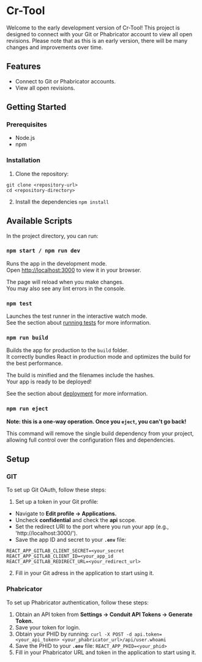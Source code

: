 # Cr-Tool

Welcome to the early development version of Cr-Tool! This project is designed to connect with your Git or Phabricator account to view all open revisions. Please note that as this is an early version, there will be many changes and improvements over time.

## Features

- Connect to Git or Phabricator accounts.
- View all open revisions.

## Getting Started

### Prerequisites

- Node.js
- npm

### Installation

1. Clone the repository:
``` 
git clone <repository-url>
cd <repository-directory> 
```
2. Install the dependencies
``` npm install ``` 
## Available Scripts

In the project directory, you can run:

### `npm start / npm run dev`

Runs the app in the development mode.\
Open [http://localhost:3000](http://localhost:3000) to view it in your browser.

The page will reload when you make changes.\
You may also see any lint errors in the console.

### `npm test`

Launches the test runner in the interactive watch mode.\
See the section about [running tests](https://facebook.github.io/create-react-app/docs/running-tests) for more information.

### `npm run build`

Builds the app for production to the `build` folder.\
It correctly bundles React in production mode and optimizes the build for the best performance.

The build is minified and the filenames include the hashes.\
Your app is ready to be deployed!

See the section about [deployment](https://facebook.github.io/create-react-app/docs/deployment) for more information.

### `npm run eject`

**Note: this is a one-way operation. Once you `eject`, you can't go back!**

This command will remove the single build dependency from your project, allowing full control over the configuration files and dependencies.

## Setup
### GIT
To set up Git OAuth, follow these steps:
1. Set up a token in your Git profile:
- Navigate to **Edit profile -> Applications.**
- Uncheck **confidential** and check the **api** scope.
- Set the redirect URI to the port where you run your app (e.g., 'http://localhost:3000/').
- Save the app ID and secret to your **`.env`** file:
```
REACT_APP_GITLAB_CLIENT_SECRET=<your_secret
REACT_APP_GITLAB_CLIENT_ID=<your_app_id
REACT_APP_GITLAB_REDIRECT_URL=<your_redirect_url>
```

2. Fill in your Git adress in the application to start using it.

### Phabricator
To set up Phabricator authentication, follow these steps:
1. Obtain an API token from **Settings -> Conduit API Tokens -> Generate Token.**
2. Save your token for login.
3. Obtain your PHID by running:
```curl -X POST -d api.token=<your_api_token> <your_phabricator_url>/api/user.whoami```
4. Save the PHID to your **`.env`** file:
```REACT_APP_PHID=<your_phid>```
5. Fill in your Phabricator URL and token in the application to start using it.
